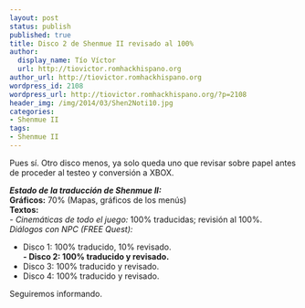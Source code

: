 ```yaml
---
layout: post
status: publish
published: true
title: Disco 2 de Shenmue II revisado al 100%
author:
  display_name: Tío Víctor
  url: http://tiovictor.romhackhispano.org
author_url: http://tiovictor.romhackhispano.org
wordpress_id: 2108
wordpress_url: http://tiovictor.romhackhispano.org/?p=2108
header_img: /img/2014/03/Shen2Noti10.jpg
categories:
- Shenmue II
tags:
- Shenmue II
---
```

Pues sí. Otro disco menos, ya solo queda uno que revisar sobre papel antes de 
proceder al testeo y conversión a XBOX.

**_Estado de la traducción de Shenmue II:_**  
**Gráficos:** 70% (Mapas, gráficos de los menús)  
**Textos:**  
_- Cinemáticas de todo el juego:_ 100% traducidas; revisión al 100%.  
_Diálogos con NPC (FREE Quest):_  
- Disco 1: 100% traducido, 10% revisado.  
**- Disco 2: 100% traducido y revisado.**  
- Disco 3: 100% traducido y revisado.  
- Disco 4: 100% traducido y revisado.

Seguiremos informando.
